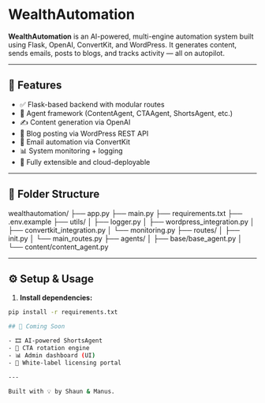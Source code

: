 # WealthAutomation

**WealthAutomation** is an AI-powered, multi-engine automation system built using Flask, OpenAI, ConvertKit, and WordPress. It generates content, sends emails, posts to blogs, and tracks activity — all on autopilot.

---

## 🚀 Features

- ✅ Flask-based backend with modular routes
- 🧠 Agent framework (ContentAgent, CTAAgent, ShortsAgent, etc.)
- ✍️ Content generation via OpenAI
- 📰 Blog posting via WordPress REST API
- 📩 Email automation via ConvertKit
- 📊 System monitoring + logging
- 🔌 Fully extensible and cloud-deployable

---

## 🧱 Folder Structure

wealthautomation/ ├── app.py ├── main.py ├── requirements.txt ├── .env.example ├── utils/ │ ├── logger.py │ ├── wordpress_integration.py │ ├── convertkit_integration.py │ └── monitoring.py ├── routes/ │ ├── init.py │ └── main_routes.py ├── agents/ │ ├── base/base_agent.py │ └── content/content_agent.py


---

## ⚙️ Setup & Usage

1. **Install dependencies:**

```bash
pip install -r requirements.txt

## 📌 Coming Soon

- 🎞️ AI-powered ShortsAgent
- 🧠 CTA rotation engine
- 📊 Admin dashboard (UI)
- 🤝 White-label licensing portal

---

Built with 💡 by Shaun & Manus.
